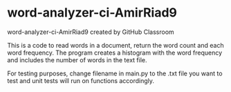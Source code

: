 # word-analyzer-ci-AmirRiad9
word-analyzer-ci-AmirRiad9 created by GitHub Classroom

This is a code to read words in a document, return the word count and each word frequency. The program creates a histogram with the word frequency and includes the number of words in the text file.

For testing purposes, change filename in main.py to the .txt file you want to test and unit tests will run on functions accordingly. 
